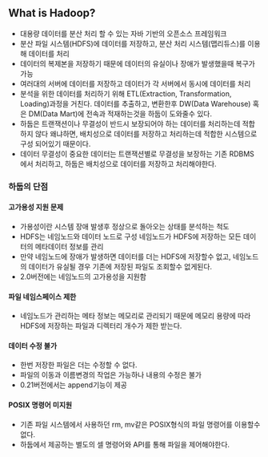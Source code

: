 ## What is Hadoop?
- 대용량 데이터를 분산 처리 할 수 있는 자바 기반의 오픈소스 프레임워크
- 분산 파일 시스템(HDFS)에 데이터를 저장하고, 분산 처리 시스템(맵리듀스)를 이용해 데이터를 처리
- 데이터의 복제본을 저장하기 때문에 데이터의 유실이나 장애가 발생했을때 복구가 가능
- 여러대의 서버에 데이터를 저장하고 데이터가 각 서버에서 동시에 데이터를 처리
- 분석을 위한 데이터를 처리하기 위해 ETL(Extraction, Transformation, Loading)과정을 거친다. 데이터를 추출하고, 변환한후 DW(Data Warehouse) 혹은 DM(Data Mart)에 전속과 적재하는것을 하둡이 도와줄수 있다.
- 하둡은 트랜잭션이나 무결성이 반드시 보장되어야 하는 데이터를 처리하는데 적합하지 않다 왜냐하면, 배치성으로 데이터를 저장하고 처리하는데 적합한 시스템으로 구성 되어있기 때문이다.
- 데이터 무결성이 중요한 데이터는 트랜잭션별로 무결성을 보장하는 기존 RDBMS에서 처리하고, 하둡은 배치성으로 데이터를 저장하고 처리해야한다.

### 하둡의 단점
#### 고가용성 지원 문제
- 가용성이란 시스템 장애 발생후 정상으로 돌아오는 상태를 분석하는 척도
- HDFS는 네임노드와 데이터 노드로 구성 네임노드가 HDFS에 저장하는 모든 데이터의 메타데이터 정보를 관리
- 만약 네임노드에 장애가 발생하면 데이터를 더는 HDFS에 저장할수 없고, 네임노드의 데이터가 유실될 경우 기존에 저장된 파일도 조회할수 없게된다.
- 2.0버전에는 네임노드의 고가용성을 지원함

#### 파일 네임스페이스 제한
- 네임노드가 관리하는 메타 정보는 메모리로 관리되기 때문에 메모리 용량에 따라 HDFS에 저장하는 파일과 디렉터리 개수가 제한 받는다.

#### 데이터 수정 불가
- 한번 저장한 파일은 더는 수정할 수 없다.
- 파일의 이동과 이름변경의 작업은 가능하나 내용의 수정은 불가
- 0.21버전에서는 append기능이 제공

#### POSIX 명령어 미지원
- 기존 파일 시스템에서 사용하던 rm, mv같은 POSIX형식의 파일 명령어를 이용할수 없다.
- 하둡에서 제공하는 별도의 셀 명령어와 API를 통해 파일을 제어해야한다.
